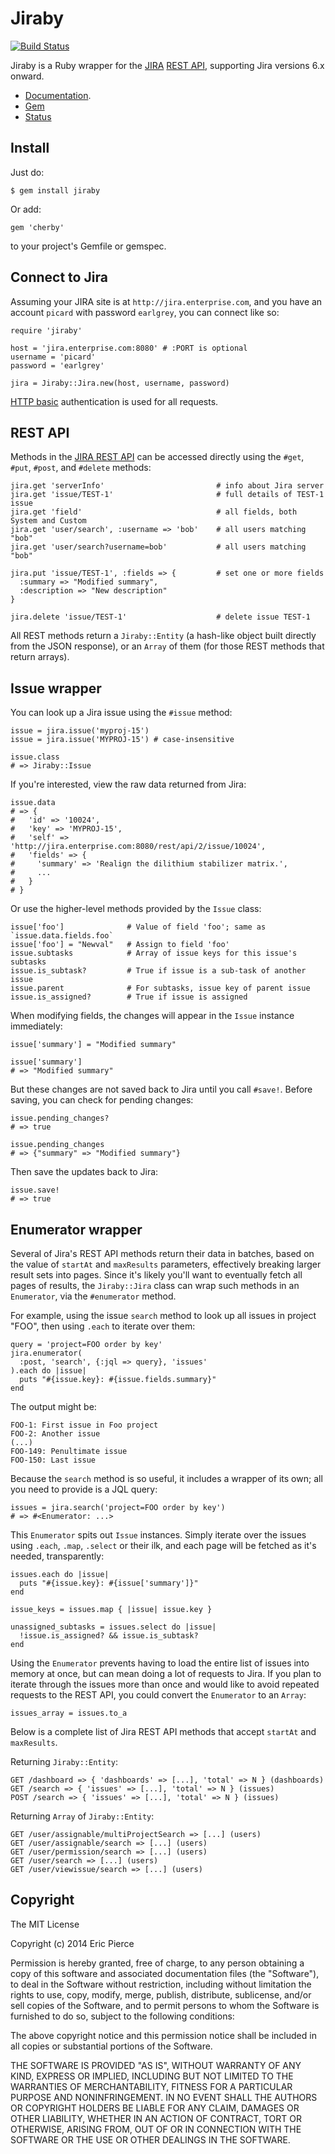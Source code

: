 Jiraby
======
[![Build Status](https://secure.travis-ci.org/a-e/jiraby.png?branch=dev)](http://travis-ci.org/a-e/jiraby)

Jiraby is a Ruby wrapper for the [JIRA](http://www.atlassian.com/JIRA)
[REST API](https://docs.atlassian.com/jira/REST/latest/), supporting Jira
versions 6.x onward.

- [Documentation](http://rubydoc.info/github/a-e/jiraby/master/frames).
- [Gem](http://rubygems.org/gems/jiraby)
- [Status](https://travis-ci.org/a-e/jiraby)


Install
-------

Just do:

    $ gem install jiraby

Or add:

    gem 'cherby'

to your project's Gemfile or gemspec.


Connect to Jira
---------------

Assuming your JIRA site is at `http://jira.enterprise.com`, and you have
an account `picard` with password `earlgrey`, you can connect like so:

    require 'jiraby'

    host = 'jira.enterprise.com:8080' # :PORT is optional
    username = 'picard'
    password = 'earlgrey'

    jira = Jiraby::Jira.new(host, username, password)

[HTTP basic](http://en.wikipedia.org/wiki/Basic_access_authentication)
authentication is used for all requests.


REST API
--------

Methods in the [JIRA REST API](https://docs.atlassian.com/jira/REST/6.2/) can be
accessed directly using the `#get`, `#put`, `#post`, and `#delete` methods:

    jira.get 'serverInfo'                         # info about Jira server
    jira.get 'issue/TEST-1'                       # full details of TEST-1 issue
    jira.get 'field'                              # all fields, both System and Custom
    jira.get 'user/search', :username => 'bob'    # all users matching "bob"
    jira.get 'user/search?username=bob'           # all users matching "bob"

    jira.put 'issue/TEST-1', :fields => {         # set one or more fields
      :summary => "Modified summary",
      :description => "New description"
    }

    jira.delete 'issue/TEST-1'                    # delete issue TEST-1

All REST methods return a `Jiraby::Entity` (a hash-like object built directly from
the JSON response), or an `Array` of them (for those REST methods that return arrays).


Issue wrapper
-------------

You can look up a Jira issue using the `#issue` method:

    issue = jira.issue('myproj-15')
    issue = jira.issue('MYPROJ-15') # case-insensitive

    issue.class
    # => Jiraby::Issue

If you're interested, view the raw data returned from Jira:

    issue.data
    # => {
    #   'id' => '10024',
    #   'key' => 'MYPROJ-15',
    #   'self' => 'http://jira.enterprise.com:8080/rest/api/2/issue/10024',
    #   'fields' => {
    #     'summary' => 'Realign the dilithium stabilizer matrix.',
    #     ...
    #   }
    # }

Or use the higher-level methods provided by the `Issue` class:

    issue['foo']              # Value of field 'foo'; same as `issue.data.fields.foo`
    issue['foo'] = "Newval"   # Assign to field 'foo'
    issue.subtasks            # Array of issue keys for this issue's subtasks
    issue.is_subtask?         # True if issue is a sub-task of another issue
    issue.parent              # For subtasks, issue key of parent issue
    issue.is_assigned?        # True if issue is assigned

When modifying fields, the changes will appear in the `Issue` instance immediately:

    issue['summary'] = "Modified summary"

    issue['summary']
    # => "Modified summary"

But these changes are not saved back to Jira until you call `#save!`. Before
saving, you can check for pending changes:

    issue.pending_changes?
    # => true

    issue.pending_changes
    # => {"summary" => "Modified summary"}

Then save the updates back to Jira:

    issue.save!
    # => true


Enumerator wrapper
------------------

Several of Jira's REST API methods return their data in batches, based on the
value of `startAt` and `maxResults` parameters, effectively breaking larger
result sets into pages. Since it's likely you'll want to eventually fetch all
pages of results, the `Jiraby::Jira` class can wrap such methods in an
`Enumerator`, via the `#enumerator` method.

For example, using the issue `search` method to look up all issues in project
"FOO", then using `.each` to iterate over them:

    query = 'project=FOO order by key'
    jira.enumerator(
      :post, 'search', {:jql => query}, 'issues'
    ).each do |issue|
      puts "#{issue.key}: #{issue.fields.summary}"
    end

The output might be:

    FOO-1: First issue in Foo project
    FOO-2: Another issue
    (...)
    FOO-149: Penultimate issue
    FOO-150: Last issue

Because the `search` method is so useful, it includes a wrapper of its own; all
you need to provide is a JQL query:

    issues = jira.search('project=FOO order by key')
    # => #<Enumerator: ...>

This `Enumerator` spits out `Issue` instances. Simply iterate over the issues
using `.each`, `.map`, `.select` or their ilk, and each page will be fetched
as it's needed, transparently:

    issues.each do |issue|
      puts "#{issue.key}: #{issue['summary']}"
    end

    issue_keys = issues.map { |issue| issue.key }

    unassigned_subtasks = issues.select do |issue|
      !issue.is_assigned? && issue.is_subtask?
    end

Using the `Enumerator` prevents having to load the entire list of issues into
memory at once, but can mean doing a lot of requests to Jira. If you plan to
iterate through the issues more than once and would like to avoid repeated
requests to the REST API, you could convert the `Enumerator` to an `Array`:

    issues_array = issues.to_a

Below is a complete list of Jira REST API methods that accept `startAt`
and `maxResults`.

Returning `Jiraby::Entity`:

    GET /dashboard => { 'dashboards' => [...], 'total' => N } (dashboards)
    GET /search => { 'issues' => [...], 'total' => N } (issues)
    POST /search => { 'issues' => [...], 'total' => N } (issues)

Returning `Array` of `Jiraby::Entity`:

    GET /user/assignable/multiProjectSearch => [...] (users)
    GET /user/assignable/search => [...] (users)
    GET /user/permission/search => [...] (users)
    GET /user/search => [...] (users)
    GET /user/viewissue/search => [...] (users)


Copyright
---------

The MIT License

Copyright (c) 2014 Eric Pierce

Permission is hereby granted, free of charge, to any person obtaining
a copy of this software and associated documentation files (the
"Software"), to deal in the Software without restriction, including
without limitation the rights to use, copy, modify, merge, publish,
distribute, sublicense, and/or sell copies of the Software, and to
permit persons to whom the Software is furnished to do so, subject to
the following conditions:

The above copyright notice and this permission notice shall be
included in all copies or substantial portions of the Software.

THE SOFTWARE IS PROVIDED "AS IS", WITHOUT WARRANTY OF ANY KIND,
EXPRESS OR IMPLIED, INCLUDING BUT NOT LIMITED TO THE WARRANTIES OF
MERCHANTABILITY, FITNESS FOR A PARTICULAR PURPOSE AND
NONINFRINGEMENT. IN NO EVENT SHALL THE AUTHORS OR COPYRIGHT HOLDERS BE
LIABLE FOR ANY CLAIM, DAMAGES OR OTHER LIABILITY, WHETHER IN AN ACTION
OF CONTRACT, TORT OR OTHERWISE, ARISING FROM, OUT OF OR IN CONNECTION
WITH THE SOFTWARE OR THE USE OR OTHER DEALINGS IN THE SOFTWARE.

